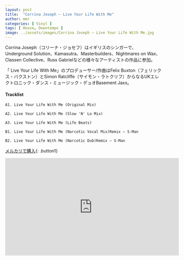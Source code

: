 ```yaml
---
layout: post
title:  "Corrina Joseph – Live Your Life With Me"
author: mmr
categories: [ Vinyl ]
tags: [ House, Downtempo ]
image: ../assets/images/Corrina Joseph – Live Your Life With Me.jpg
---
```


Corrina Joseph（コリーナ・ジョセフ）はイギリスのシンガーで、Underground Solution、Kamasutra、Masterbuilders、Nightmares on Wax、Classen Collective、Russ Gabrielなどの様々なアーティストの作品に参加。

「 Live Your Life With Me」のプロデューサー/作曲はFelix Buxton（フェリックス・バクストン）とSimon Ratcliffe（サイモン・ラトクリフ）からなるUKエレクトロニック・ダンス・ミュージック・デュオBasement Jaxx。

#### Tracklist
```md
A1. Live Your Life With Me (Original Mix)

A2. Live Your Life With Me (Slow 'N' Lo Mix)

A3. Live Your Life With Me (Life Beats)

B1. Live Your Life With Me (Narcotic Vocal Mix)Remix – S-Man

B2. Live Your Life With Me (Narcotic Dub)Remix – S-Man
```

[メルカリで購入](https://jp.mercari.com/item/m24022000803?afid=6142608987){: .button1}

<iframe width="560" height="315" src="https://www.youtube.com/embed/bkqdfq9e_k8?si=2C2vRjq6cesz8yI6" title="YouTube video player" frameborder="0" allow="accelerometer; autoplay; clipboard-write; encrypted-media; gyroscope; picture-in-picture; web-share" referrerpolicy="strict-origin-when-cross-origin" allowfullscreen></iframe>